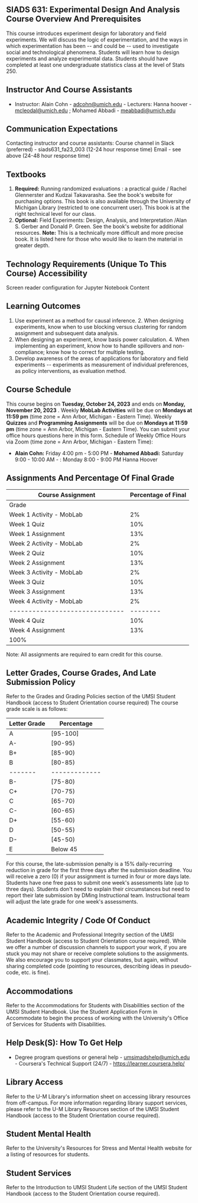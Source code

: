 ## SIADS 631: Experimental Design And Analysis Course Overview And Prerequisites

This course introduces experiment design for laboratory and field experiments. We will discuss the logic of experimentation, and the ways in which experimentation has been -- and could be -- used to investigate social and technological phenomena. Students will learn how to design experiments and analyze experimental data. Students should have completed at least one undergraduate statistics class at the level of Stats 250.

## Instructor And Course Assistants

- Instructor: Alain Cohn - adcohn@umich.edu - Lecturers: Hanna hoover - mcleodal@umich.edu ; Mohamed Abbadi - meabbadi@umich.edu

## Communication Expectations

Contacting instructor and course assistants: Course channel in Slack (preferred) - siads631_fa23_003 (12-24 hour response time) Email - see above (24-48 hour response time)

## Textbooks

1.  **Required:** Running randomized evaluations : a practical guide / Rachel Glennerster and Kudzai Takavarasha. See the book's website for purchasing options. This book is also available through the University of Michigan Library (restricted to one concurrent user). This book is at the right technical level for our class.
2.  **Optional:** Field Experiments: Design, Analysis, and Interpretation /Alan S. Gerber and Donald P. Green. See the book's website for additional resources. **Note:** This is a technically more difficult and more precise book. It is listed here for those who would like to learn the material in greater depth.

## Technology Requirements (Unique To This Course) Accessibility

Screen reader configuration for Jupyter Notebook Content

## Learning Outcomes

1.  Use experiment as a method for causal inference. 2. When designing experiments, know when to use blocking versus clustering for random assignment and subsequent data analysis.
2.  When designing an experiment, know basis power calculation. 4. When implementing an experiment, know how to handle spillovers and non-compliance; know how to correct for multiple testing.
3.  Develop awareness of the areas of applications for laboratory and field experiments -- experiments as measurement of individual preferences, as policy interventions, as evaluation method.

## Course Schedule

This course begins on **Tuesday, October 24, 2023** and ends on **Monday, November 20, 2023** . Weekly **MobLab Activities** will be due on **Mondays at 11:59 pm** (time zone = Ann Arbor, Michigan - Eastern Time). Weekly **Quizzes** and **Programming Assignments** will be due on **Mondays at 11:59 pm** (time zone = Ann Arbor, Michigan - Eastern Time). You can submit your office hours questions here in this form. Schedule of Weekly Office Hours via Zoom (time zone = Ann Arbor, Michigan - Eastern Time):

- **Alain Cohn:** Friday 4:00 pm - 5:00 PM - **Mohamed Abbadi:** Saturday 9:00 - 10:00 AM - : Monday 8:00 - 9:00 PM Hanna Hoover

## Assignments And Percentage Of Final Grade

| Course Assignment              | Percentage of Final |
| ------------------------------ | ------------------- |
| Grade                          |                     |
| Week 1 Activity - MobLab       | 2%                  |
| Week 1 Quiz                    | 10%                 |
| Week 1 Assignment              | 13%                 |
| Week 2 Activity - MobLab       | 2%                  |
| Week 2 Quiz                    | 10%                 |
| Week 2 Assignment              | 13%                 |
| Week 3 Activity - MobLab       | 2%                  |
| Week 3 Quiz                    | 10%                 |
| Week 3 Assignment              | 13%                 |
| Week 4 Activity - MobLab       | 2%                  |
| ------------------------------ | --------            |
| Week 4 Quiz                    | 10%                 |
| Week 4 Assignment              | 13%                 |
| 100%                           |                     |

Note: All assignments are required to earn credit for this course.

## Letter Grades, Course Grades, And Late Submission Policy

Refer to the Grades and Grading Policies section of the UMSI Student Handbook (access to Student Orientation course required) The course grade scale is as follows:

| Letter Grade | Percentage    |
| ------------ | ------------- |
| A            | [95-100]      |
| A-           | [90-95)       |
| B+           | [85-90)       |
| B            | [80-85)       |
| -------      | ------------- |
| B-           | [75-80)       |
| C+           | [70-75)       |
| C            | [65-70)       |
| C-           | [60-65)       |
| D+           | [55-60)       |
| D            | [50-55)       |
| D-           | [45-50)       |
| E            | Below 45      |

For this course, the late-submission penalty is a 15% daily-recurring reduction in grade for the first three days after the submission deadline. You will receive a zero (0) if your assignment is turned in four or more days late. Students have one free pass to submit one week's assessments late (up to three days). Students don't need to explain their circumstances but need to report their late submission by DMing Instructional team. Instructional team will adjust the late grade for one week's assessments.

## Academic Integrity / Code Of Conduct

Refer to the Academic and Professional Integrity section of the UMSI Student Handbook (access to Student Orientation course required). While we offer a number of discussion channels to support your work, if you are stuck you may not share or receive complete solutions to the assignments. We also encourage you to support your classmates, but again, without sharing completed code (pointing to resources, describing ideas in pseudo-code, etc. is fine).

## Accommodations

Refer to the Accommodations for Students with Disabilities section of the UMSI Student Handbook. Use the Student Application Form in Accommodate to begin the process of working with the University's Office of Services for Students with Disabilities.

## Help Desk(S): How To Get Help

- Degree program questions or general help - umsimadshelp@umich.edu - Coursera's Technical Support (24/7) - https://learner.coursera.help/

## Library Access

Refer to the U-M Library's information sheet on accessing library resources from off-campus. For more information regarding library support services, please refer to the U-M Library Resources section of the UMSI Student Handbook (access to the Student Orientation course required).

## Student Mental Health

Refer to the University's Resources for Stress and Mental Health website for a listing of resources for students.

## Student Services

Refer to the Introduction to UMSI Student Life section of the UMSI Student Handbook (access to the Student Orientation course required).
